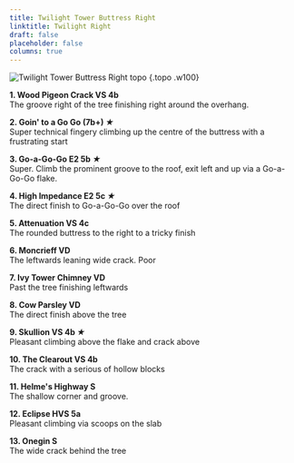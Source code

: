 ```yaml
---
title: Twilight Tower Buttress Right
linktitle: Twilight Right
draft: false
placeholder: false
columns: true
---
```





![Twilight Tower Buttress Right topo](/img/north-wales/border-region/clwyd-limestone/TWRH.gif)
{.topo .w100}

**1. Wood Pigeon Crack VS 4b**  
The groove right of the tree finishing right around the overhang.

**2. Goin' to a Go Go (7b+) *★***  
Super technical fingery climbing up the centre of the buttress with a frustrating start

**3. Go-a-Go-Go E2 5b *★***  
Super. Climb the prominent groove to the roof, exit left and up via a Go-a-Go-Go flake.

**4. High Impedance E2 5c *★***  
The direct finish to Go-a-Go-Go over the roof

**5. Attenuation VS 4c**  
The rounded buttress to the right to a tricky finish

**6. Moncrieff VD**  
The leftwards leaning wide crack. Poor

**7. Ivy Tower Chimney VD**  
Past the tree finishing leftwards

**8. Cow Parsley VD**  
The direct finish above the tree

**9. Skullion VS 4b *★***  
Pleasant climbing above the flake and crack above

**10. The Clearout VS 4b**  
The crack with a serious of hollow blocks

**11. Helme's Highway S**  
The shallow corner and groove.

**12. Eclipse HVS 5a**  
Pleasant climbing via scoops on the slab

**13. Onegin S**  
The wide crack behind the tree